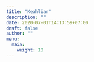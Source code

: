 ```yaml
---
title: "Keahlian"
description: ""
date: 2020-07-01T14:13:59+07:00
draft: false
author: ""
menu:
  main:
    weight: 10
---
```

